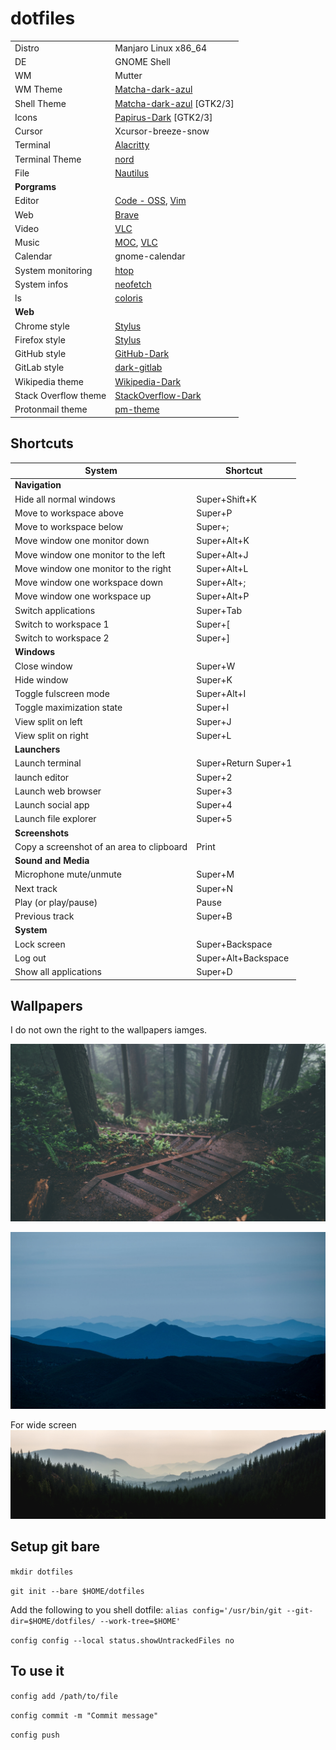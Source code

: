 # dotfiles

|  |  |
|---|---|
| Distro | Manjaro Linux x86_64 |
| DE | GNOME Shell |
| WM | Mutter |
| WM Theme | [Matcha-dark-azul](https://github.com/vinceliuice/Matcha-gtk-theme) |
| Shell Theme | [Matcha-dark-azul](https://github.com/vinceliuice/Matcha-gtk-theme) \[GTK2/3\] |
| Icons | [Papirus-Dark](https://github.com/PapirusDevelopmentTeam/papirus-icon-theme) \[GTK2/3\] |
| Cursor | Xcursor-breeze-snow |
| Terminal | [Alacritty](https://github.com/alacritty/alacritty) |
| Terminal Theme | [nord](https://github.com/eendroroy/alacritty-theme) |
| File | [Nautilus](https://github.com/GNOME/nautilus) |
| **Porgrams** |  |
| Editor | [Code - OSS](https://code.visualstudio.com/), [Vim](https://github.com/vim/vim) |
| Web | [Brave](https://brave.com/) |
| Video | [VLC](https://www.videolan.org/vlc/) |
| Music | [MOC](https://wiki.archlinux.org/index.php/MOC), [VLC](https://www.videolan.org/vlc/) |
| Calendar | gnome-calendar |
| System monitoring | [htop](https://github.com/hishamhm/htop) |
| System infos | [neofetch](https://github.com/dylanaraps/neofetch) |
| ls | [coloris](https://github.com/athityakumar/colorls) |
| **Web** |  |
| Chrome style | [Stylus](https://chrome.google.com/webstore/detail/stylus/clngdbkpkpeebahjckkjfobafhncgmne) |
| Firefox style | [Stylus](https://addons.mozilla.org/en-US/firefox/addon/styl-us/) |
| GitHub style | [GitHub-Dark](https://github.com/StylishThemes/GitHub-Dark) |
| GitLab style | [dark-gitlab](https://gitlab.com/Avinash-Bhat/dark-gitlab) |
| Wikipedia theme | [Wikipedia-Dark](https://github.com/StylishThemes/Wikipedia-Dark) |
| Stack Overflow theme | [StackOverflow-Dark](https://github.com/StylishThemes/StackOverflow-Dark) |
| Protonmail theme | [pm-theme](https://github.com/amdelamar/pm-theme) |

## Shortcuts

| System | Shortcut |
|---|---|
| **Navigation** |
| Hide all normal windows | Super+Shift+K |
| Move to workspace above | Super+P |
| Move to workspace below | Super+; |
| Move window one monitor down | Super+Alt+K |
| Move window one monitor to the left | Super+Alt+J |
| Move window one monitor to the right | Super+Alt+L |
| Move window one workspace down | Super+Alt+; |
| Move window one workspace up | Super+Alt+P |
| Switch applications | Super+Tab |
| Switch to workspace 1 | Super+[ |
| Switch to workspace 2 | Super+] |
| **Windows** |
| Close window | Super+W |
| Hide window | Super+K |
| Toggle fulscreen mode | Super+Alt+I |
| Toggle maximization state | Super+I |
| View split on left | Super+J |
| View split on right | Super+L |
| **Launchers** |
| Launch terminal | Super+Return Super+1 |
| launch editor | Super+2 |
| Launch web browser | Super+3 |
| Launch social app | Super+4 |
| Launch file explorer | Super+5 |
| **Screenshots** |
| Copy a screenshot of an area to clipboard | Print |
| **Sound and Media** |
| Microphone mute/unmute | Super+M |
| Next track | Super+N |
| Play (or play/pause) | Pause |
| Previous track | Super+B |
| **System** |
| Lock screen | Super+Backspace |
| Log out | Super+Alt+Backspace |
| Show all applications | Super+D |

## Wallpapers

I do not own the right to the wallpapers iamges.

![](Pictures/Wallpapers/forest.jpg)

![](Pictures/Wallpapers/dc-cavalleri.jpg)

For wide screen
![](Pictures/Wallpapers/_smokefilledsnoqualmievalley.jpg)

## Setup git bare

`mkdir dotfiles`

`git init --bare $HOME/dotfiles`

Add the following to you shell dotfile: `alias config='/usr/bin/git --git-dir=$HOME/dotfiles/ --work-tree=$HOME'`

`config config --local status.showUntrackedFiles no`

## To use it

`config add /path/to/file`

`config commit -m "Commit message"`

`config push`

